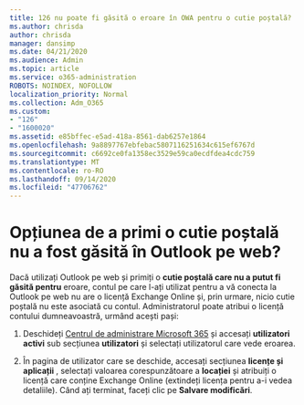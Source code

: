 ```yaml
---
title: 126 nu poate fi găsită o eroare în OWA pentru o cutie poștală?
ms.author: chrisda
author: chrisda
manager: dansimp
ms.date: 04/21/2020
ms.audience: Admin
ms.topic: article
ms.service: o365-administration
ROBOTS: NOINDEX, NOFOLLOW
localization_priority: Normal
ms.collection: Adm_O365
ms.custom:
- "126"
- "1600020"
ms.assetid: e85bffec-e5ad-418a-8561-dab6257e1864
ms.openlocfilehash: 9a8897767ebfebac5807116251634c615ef6767d
ms.sourcegitcommit: c6692ce0fa1358ec3529e59ca0ecdfdea4cdc759
ms.translationtype: MT
ms.contentlocale: ro-RO
ms.lasthandoff: 09/14/2020
ms.locfileid: "47706762"
---
```

# <a name="getting-a-mailbox-not-found-error-in-outlook-on-the-web"></a>Opțiunea de a primi o cutie poștală nu a fost găsită în Outlook pe web?

Dacă utilizați Outlook pe web și primiți o **cutie poștală care nu a putut fi găsită pentru** eroare, contul pe care l-ați utilizat pentru a vă conecta la Outlook pe web nu are o licență Exchange Online și, prin urmare, nicio cutie poștală nu este asociată cu contul. Administratorul poate atribui o licență contului dumneavoastră, urmând acești pași:

1. Deschideți [Centrul de administrare Microsoft 365](https://portal.office.com/adminportal/home#/homepage) și accesați **utilizatori activi** sub secțiunea **utilizatori** și selectați utilizatorul care vede eroarea.

2. În pagina de utilizator care se deschide, accesați secțiunea **licențe și aplicații** , selectați valoarea corespunzătoare a **locației** și atribuiți o licență care conține Exchange Online (extindeți licența pentru a-i vedea detaliile). Când ați terminat, faceți clic pe **Salvare modificări**.
